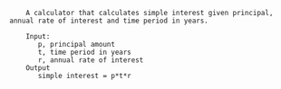         A calculator that calculates simple interest given principal, annual rate of interest and time period in years.

        Input:
           p, principal amount
           t, time period in years
           r, annual rate of interest
        Output
           simple interest = p*t*r 
           
